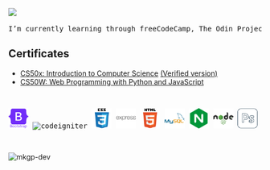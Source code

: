 <a href="https://git.io/typing-svg"><img src="https://readme-typing-svg.demolab.com?font=Roboto+Mono&size=40&pause=1000&color=4C77F7&center=true&vCenter=true&width=1300&lines=Mark+Pelayo;Aspiring+Full-stack+Web+Developer" /></a>

<pre>
I’m currently learning through freeCodeCamp, The Odin Project
</pre>

## Certificates
- [CS50x: Introduction to Computer Science](certificate/CS50x.pdf) [(Verified version)](certificate/verified_CS50x.pdf)
- [CS50W: Web Programming with Python and JavaScript](certificate/CS50W.pdf)
  
<pre>
<p align="center">
<img src="https://raw.githubusercontent.com/devicons/devicon/master/icons/bootstrap/bootstrap-plain-wordmark.svg" alt="bootstrap" width="40" height="40"/> <img src="https://cdn.worldvectorlogo.com/logos/codeigniter.svg" alt="codeigniter" width="40" height="40"/> <img src="https://raw.githubusercontent.com/devicons/devicon/master/icons/css3/css3-original-wordmark.svg" alt="css3" width="40" height="40"/> <img src="https://raw.githubusercontent.com/devicons/devicon/master/icons/express/express-original-wordmark.svg" alt="express" width="40" height="40"/> <img src="https://raw.githubusercontent.com/devicons/devicon/master/icons/html5/html5-original-wordmark.svg" alt="html5" width="40" height="40"/> <img src="https://raw.githubusercontent.com/devicons/devicon/master/icons/mysql/mysql-original-wordmark.svg" alt="mysql" width="40" height="40"/> <img src="https://raw.githubusercontent.com/devicons/devicon/master/icons/nginx/nginx-original.svg" alt="nginx" width="40" height="40"/> <img src="https://raw.githubusercontent.com/devicons/devicon/master/icons/nodejs/nodejs-original-wordmark.svg" alt="nodejs" width="40" height="40"/> <img src="https://raw.githubusercontent.com/devicons/devicon/master/icons/photoshop/photoshop-line.svg" alt="photoshop" width="40" height="40"/> <img src="https://raw.githubusercontent.com/devicons/devicon/master/icons/php/php-original.svg" alt="php" width="40" height="40"/> <img src="https://www.vectorlogo.zone/logos/pptrdev/pptrdev-official.svg" alt="puppeteer" width="40" height="40"/> <img src="https://raw.githubusercontent.com/detain/svg-logos/780f25886640cef088af994181646db2f6b1a3f8/svg/selenium-logo.svg" alt="selenium" width="40" height="40"/> <img src="https://www.vectorlogo.zone/logos/sqlite/sqlite-icon.svg" alt="sqlite" width="40" height="40"/>
</p>
</pre>

<p><img align="center" src="https://github-readme-stats.vercel.app/api/top-langs?username=mkgp-dev&show_icons=true&theme=synthwave&locale=en&layout=compact" alt="mkgp-dev" /></p>
